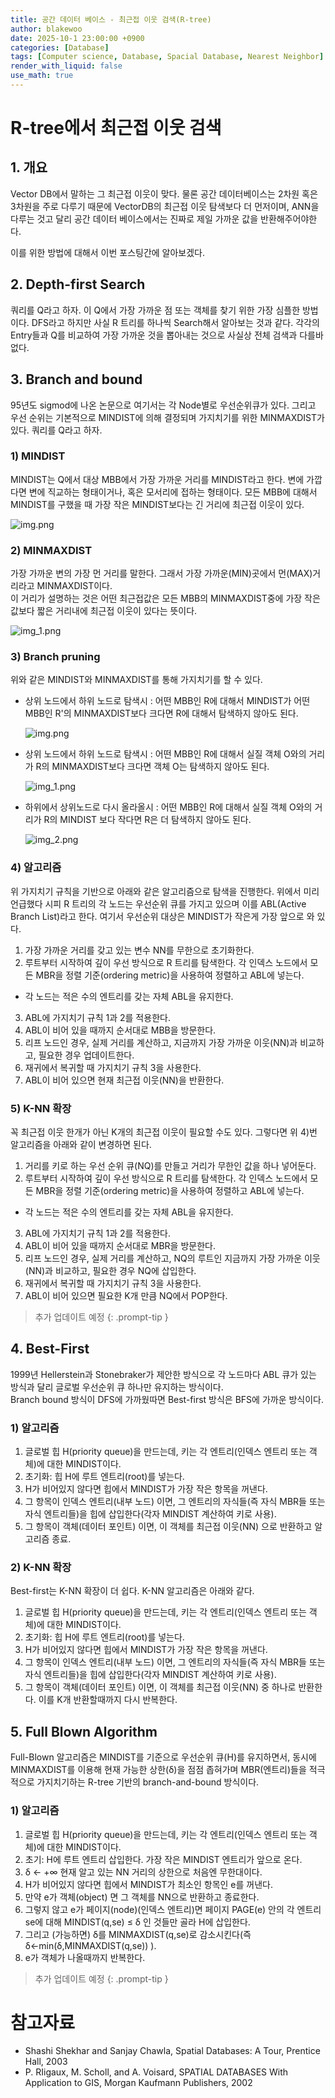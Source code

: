```yaml
---
title: 공간 데이터 베이스 - 최근접 이웃 검색(R-tree)
author: blakewoo
date: 2025-10-1 23:00:00 +0900
categories: [Database]
tags: [Computer science, Database, Spacial Database, Nearest Neighbor]
render_with_liquid: false
use_math: true
---
```


# R-tree에서 최근접 이웃 검색
## 1. 개요
Vector DB에서 말하는 그 최근접 이웃이 맞다. 물론 공간 데이터베이스는 2차원 혹은 3차원을 주로 다루기 때문에 VectorDB의 최근접 이웃 탐색보다
더 먼저이며, ANN을 다루는 것고 달리 공간 데이터 베이스에서는 진짜로 제일 가까운 값을 반환해주어야한다.

이를 위한 방법에 대해서 이번 포스팅간에 알아보겠다.

## 2. Depth-first Search
쿼리를 Q라고 하자. 이 Q에서 가장 가까운 점 또는 객체를 찾기 위한 가장 심플한 방법이다. 
DFS라고 하지만 사실 R 트리를 하나씩 Search해서 알아보는 것과 같다. 각각의 Entry들과 Q를 비교하여 가장 가까운 것을 뽑아내는 것으로
사실상 전체 검색과 다를바 없다.

## 3. Branch and bound
95년도 sigmod에 나온 논문으로 여기서는 각 Node별로 우선순위큐가 있다. 그리고 우선 순위는 기본적으로 MINDIST에 의해 결정되며
가지치기를 위한 MINMAXDIST가 있다. 쿼리를 Q라고 하자.

### 1) MINDIST
MINDIST는 Q에서 대상 MBB에서 가장 가까운 거리를 MINDIST라고 한다. 변에 가깝다면 변에 직교하는 형태이거나, 혹은 모서리에 접하는 형태이다.
모든 MBB에 대해서 MINDIST를 구했을 때 가장 작은 MINDIST보다는 긴 거리에 최근접 이웃이 있다.

![img.png](/assets/blog/database/spacial_database/r_tree_knn/img.png)

### 2) MINMAXDIST
가장 가까운 변의 가장 먼 거리를 말한다. 그래서 가장 가까운(MIN)곳에서 먼(MAX)거리라고 MINMAXDIST이다.   
이 거리가 설명하는 것은 어떤 최근접값은 모든 MBB의 MINMAXDIST중에 가장 작은 값보다 짧은 거리내에 최근접 이웃이 있다는 뜻이다.

![img_1.png](/assets/blog/database/spacial_database/r_tree_knn/img_1.png)

### 3) Branch pruning
위와 같은 MINDIST와 MINMAXDIST를 통해 가지치기를 할 수 있다.

- 상위 노드에서 하위 노드로 탐색시 : 어떤 MBB인 R에 대해서 MINDIST가 어떤 MBB인 R'의 MINMAXDIST보다 크다면 R에 대해서 탐색하지 않아도 된다.
  
  ![img.png](/assets/blog/database/spacial_database/r_tree_knn/img.png)


- 상위 노드에서 하위 노드로 탐색시 : 어떤 MBB인 R에 대해서 실질 객체 O와의 거리가 R의 MINMAXDIST보다 크다면 객체 O는 탐색하지 않아도 된다.
  
  ![img_1.png](/assets/blog/database/spacial_database/r_tree_knn/img_1.png)


- 하위에서 상위노드로 다시 올라올시 : 어떤 MBB인 R에 대해서 실질 객체 O와의 거리가 R의 MINDIST 보다 작다면 R은 더 탐색하지 않아도 된다.

  ![img_2.png](/assets/blog/database/spacial_database/r_tree_knn/img_2.png)

### 4) 알고리즘
위 가지치기 규칙을 기반으로 아래와 같은 알고리즘으로 탐색을 진행한다.
위에서 미리 언급했다 시피 R 트리의 각 노드는 우선순위 큐를 가지고 있으며 이를 ABL(Active Branch List)라고 한다. 
여기서 우선순위 대상은 MINDIST가 작은게 가장 앞으로 와 있다. 

1. 가장 가까운 거리를 갖고 있는 변수 NN를 무한으로 초기화한다.
2. 루트부터 시작하여 깊이 우선 방식으로 R 트리를 탐색한다.
   각 인덱스 노드에서 모든 MBR을 정렬 기준(ordering metric)을 사용하여 정렬하고 ABL에 넣는다.
- 각 노드는 적은 수의 엔트리를 갖는 자체 ABL을 유지한다.
3. ABL에 가지치기 규칙 1과 2를 적용한다.
4. ABL이 비어 있을 때까지 순서대로 MBB을 방문한다.
5. 리프 노드인 경우, 실제 거리를 계산하고, 지금까지 가장 가까운 이웃(NN)과 비교하고, 필요한 경우 업데이트한다.
6. 재귀에서 복귀할 때 가지치기 규칙 3을 사용한다.
7. ABL이 비어 있으면 현재 최근접 이웃(NN)을 반환한다.

### 5) K-NN 확장
꼭 최근접 이웃 한개가 아닌 K개의 최근접 이웃이 필요할 수도 있다. 그렇다면 위 4)번 알고리즘을 아래와 같이 변경하면 된다.

1. 거리를 키로 하는 우선 순위 큐(NQ)를 만들고 거리가 무한인 값을 하나 넣어둔다.
2. 루트부터 시작하여 깊이 우선 방식으로 R 트리를 탐색한다.
   각 인덱스 노드에서 모든 MBR을 정렬 기준(ordering metric)을 사용하여 정렬하고 ABL에 넣는다.
- 각 노드는 적은 수의 엔트리를 갖는 자체 ABL을 유지한다.
3. ABL에 가지치기 규칙 1과 2를 적용한다.
4. ABL이 비어 있을 때까지 순서대로 MBR을 방문한다.
5. 리프 노드인 경우, 실제 거리를 계산하고, NQ의 루트인 지금까지 가장 가까운 이웃(NN)과 비교하고, 필요한 경우 NQ에 삽입한다.
6. 재귀에서 복귀할 때 가지치기 규칙 3을 사용한다.
7. ABL이 비어 있으면 필요한 K개 만큼 NQ에서 POP한다.

> 추가 업데이트 예정
{: .prompt-tip }

## 4. Best-First
1999년 Hellerstein과 Stonebraker가 제안한 방식으로 각 노드마다 ABL 큐가 있는 방식과 달리 글로벌 우선순위 큐 하나만 유지하는 방식이다.   
Branch bound 방식이 DFS에 가까웠따면 Best-first 방식은 BFS에 가까운 방식이다.

### 1) 알고리즘
1. 글로벌 힙 H(priority queue)을 만드는데, 키는 각 엔트리(인덱스 엔트리 또는 객체)에 대한 MINDIST이다.
2. 초기화: 힙 H에 루트 엔트리(root)를 넣는다.
3. H가 비어있지 않다면 힙에서 MINDIST가 가장 작은 항목을 꺼낸다.
4. 그 항목이 인덱스 엔트리(내부 노드) 이면, 그 엔트리의 자식들(즉 자식 MBR들 또는 자식 엔트리들)을 힙에 삽입한다(각자 MINDIST 계산하여 키로 사용).
5. 그 항목이 객체(데이터 포인트) 이면, 이 객체를 최근접 이웃(NN) 으로 반환하고 알고리즘 종료.

### 2) K-NN 확장
Best-first는 K-NN 확장이 더 쉽다. K-NN 알고리즘은 아래와 같다.

1. 글로벌 힙 H(priority queue)을 만드는데, 키는 각 엔트리(인덱스 엔트리 또는 객체)에 대한 MINDIST이다.
2. 초기화: 힙 H에 루트 엔트리(root)를 넣는다.
3. H가 비어있지 않다면 힙에서 MINDIST가 가장 작은 항목을 꺼낸다.
4. 그 항목이 인덱스 엔트리(내부 노드) 이면, 그 엔트리의 자식들(즉 자식 MBR들 또는 자식 엔트리들)을 힙에 삽입한다(각자 MINDIST 계산하여 키로 사용).
5. 그 항목이 객체(데이터 포인트) 이면, 이 객체를 최근접 이웃(NN) 중 하나로 반환한다. 이를 K개 반환할때까지 다시 반복한다.

## 5. Full Blown Algorithm
Full-Blown 알고리즘은 MINDIST를 기준으로 우선순위 큐(H)를 유지하면서, 동시에 MINMAXDIST를 이용해 현재 가능한 상한(δ)을 점점 좁혀가며
MBR(엔트리)들을 적극적으로 가지치기하는 R-tree 기반의 branch-and-bound 방식이다.

### 1) 알고리즘
1. 글로벌 힙 H(priority queue)을 만드는데, 키는 각 엔트리(인덱스 엔트리 또는 객체)에 대한 MINDIST이다.
2. 초기: H에 루트 엔트리 삽입한다. 가장 작은 MINDIST 엔트리가 앞으로 온다.
3. δ ← +∞ 현재 알고 있는 NN 거리의 상한으로 처음엔 무한대이다.
4. H가 비어있지 않다면 힙에서 MINDIST가 최소인 항목인 e를 꺼낸다.
5. 만약 e가 객체(object) 면 그 객체를 NN으로 반환하고 종료한다.
6. 그렇지 않고 e가 페이지(node)(인덱스 엔트리)면 페이지 PAGE(e) 안의 각 엔트리 se에 대해 MINDIST(q,se) ≤ δ 인 것들만 골라 H에 삽입한다.
7. 그리고 (가능하면) δ를 MINMAXDIST(q,se)로 감소시킨다(즉 δ←min(δ,MINMAXDIST(q,se)) ).
8. e가 객체가 나올때까지 반복한다.

> 추가 업데이트 예정
{: .prompt-tip }

# 참고자료
- Shashi Shekhar and Sanjay Chawla, Spatial Databases: A Tour, Prentice Hall, 2003
- P. RIigaux, M. Scholl, and A. Voisard, SPATIAL DATABASES With Application to GIS, Morgan Kaufmann Publishers, 2002
